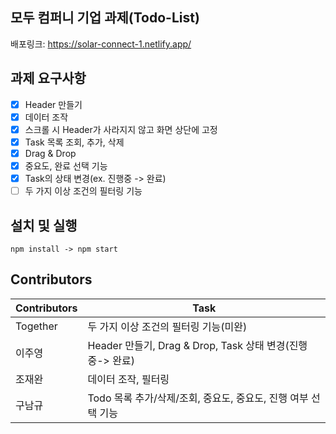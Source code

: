 ## 모두 컴퍼니 기업 과제(Todo-List)
배포링크: https://solar-connect-1.netlify.app/

## 과제 요구사항
- [x] Header 만들기
- [x] 데이터 조작
- [x] 스크롤 시 Header가 사라지지 않고 화면 상단에 고정
- [x] Task 목록 조회, 추가, 삭제
- [x] Drag & Drop 
- [x] 중요도, 완료 선택 기능
- [x] Task의 상태 변경(ex. 진행중 -> 완료)
- [ ] 두 가지 이상 조건의 필터링 기능

## 설치 및 실행
`npm install -> npm start` 

## Contributors
| Contributors | Task                               |
| ----------- | ---------------------------------- |
| Together    | 두 가지 이상 조건의 필터링 기능(미완) |
| 이주영      | Header 만들기, Drag & Drop, Task 상태 변경(진행중-> 완료) |
| 조재완      | 데이터 조작, 필터링 |
| 구남규      | Todo 목록 추가/삭제/조회, 중요도, 중요도, 진행 여부 선택 기능 |


